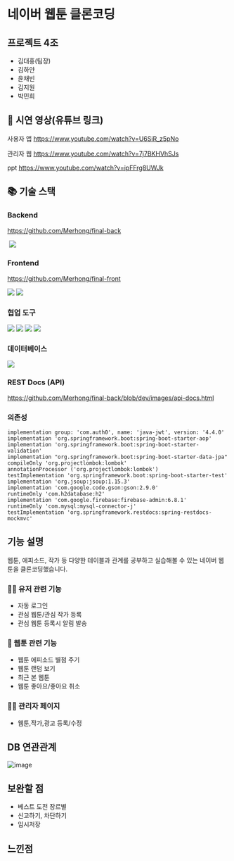 
# 네이버 웹툰 클론코딩 

## 프로젝트 4조
- 김대홍(팀장)
- 김하얀
- 윤채빈
- 김지원
- 박민희

## 📌 시연 영상(유튜브 링크) 

사용자 앱
https://www.youtube.com/watch?v=U6SiR_z5pNo

관리자 웹
https://www.youtube.com/watch?v=7j7BKHVhSJs

ppt
https://www.youtube.com/watch?v=ipFFrg8UWJk


## 📚 기술 스택

### Backend
https://github.com/Merhong/final-back

 <img src="https://img.shields.io/badge/Springboot-6DB33F?style=for-the-badge&logo=SpringBoot&logoColor=white">
 
### Frontend
https://github.com/Merhong/final-front

<img src="https://img.shields.io/badge/flutter-02569B?style=for-the-badge&logo=Flutter&logoColor=white"> <img src="https://img.shields.io/badge/HTML5-E34F26?style=for-the-badge&logo=HTML5&logoColor=white">

### 협업 도구
<img src="https://img.shields.io/badge/GitHub-181717?style=for-the-badge&logo=GitHub&logoColor=white"> <img src="https://img.shields.io/badge/Git-F05032?style=for-the-badge&logo=Git&logoColor=white"> <img src="https://img.shields.io/badge/Slack-4A154B?style=for-the-badge&logo=Slack&logoColor=white"> <img src="https://img.shields.io/badge/Notion-000000?style=for-the-badge&logo=Notion&logoColor=white">

### 데이터베이스
<img src="https://img.shields.io/badge/MySQL-4479A1?style=for-the-badge&logo=MySQL&logoColor=white">

### REST Docs (API)
https://github.com/Merhong/final-back/blob/dev/images/api-docs.html

### 의존성





	implementation group: 'com.auth0', name: 'java-jwt', version: '4.4.0'
	implementation 'org.springframework.boot:spring-boot-starter-aop'
	implementation 'org.springframework.boot:spring-boot-starter-validation'
	implementation "org.springframework.boot:spring-boot-starter-data-jpa"
	compileOnly 'org.projectlombok:lombok'
	annotationProcessor ('org.projectlombok:lombok')
	testImplementation 'org.springframework.boot:spring-boot-starter-test'
	implementation 'org.jsoup:jsoup:1.15.3'
	implementation 'com.google.code.gson:gson:2.9.0'
	runtimeOnly 'com.h2database:h2'
	implementation 'com.google.firebase:firebase-admin:6.8.1'
	runtimeOnly 'com.mysql:mysql-connector-j'
	testImplementation 'org.springframework.restdocs:spring-restdocs-mockmvc'



## 기능 설명

웹툰, 에피소드, 작가 등 다양한 테이블과 관계를 공부하고 실습해볼 수 있는 네이버 웹툰을 클론코딩했습니다.


### 🙋‍♀️ 유저 관련 기능

- 자동 로그인
- 관심 웹툰/관심 작가 등록
- 관심 웹툰 등록시 알림 발송

### 🎨 웹툰 관련 기능

- 웹툰 에피소드 별점 주기
- 웹툰 랜덤 보기
- 최근 본 웹툰
- 웹툰 좋아요/좋아요 취소

### 🧑‍💼 관리자 페이지

- 웹툰,작가,광고 등록/수정

## DB 연관관계
![image](https://github.com/Merhong/final-back/assets/78343061/ef5e34d2-e9be-4303-9eee-0acf7359804f)

## 보완할 점

- 베스트 도전 장르별
- 신고하기, 차단하기
- 임시저장

## 느낀점 
